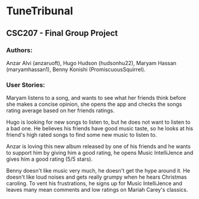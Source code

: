 # TuneTribunal

## CSC207 - Final Group Project
### Authors: 
Anzar Alvi (anzaruoft), Hugo Hudson (hudsonhu22), Maryam Hassan (maryamhassan1), Benny Konishi (PromiscuousSquirrel).

### User Stories:
Maryam listens to a song, and wants to see what her friends think before she makes a concise opinion, she opens the app and checks the songs rating average based on her friends ratings. 

Hugo is looking for new songs to listen to, but he does not want to listen to a bad one. He believes his friends have good music taste, so he looks at his friend's high rated songs to find some new music to listen to. 

Anzar is loving this new album released by one of his friends and he wants to support him by giving him a good rating, he opens Music IntelliJence and gives him a good rating (5/5 stars).

Benny doesn't like music very much, he doesn't get the hype around it. He doesn't like loud noises and gets really grumpy when he hears Christmas caroling. To vent his frustrations, he signs up for Music IntelliJence and leaves many mean comments and low ratings on Mariah Carey's classics.
